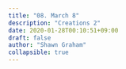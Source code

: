 ```yaml
---
title: "08. March 8"
description: "Creations 2"
date: 2020-01-28T00:10:51+09:00
draft: false
author: "Shawn Graham"
collapsible: true
---
```

